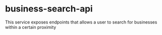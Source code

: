 # business-search-api
This service exposes endpoints that allows a user to search for businesses within a certain proximity
